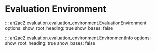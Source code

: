 # Evaluation Environment

::: ah2ac2.evaluation.evaluation_environment.EvaluationEnvironment
    options:
      show_root_heading: true
      show_bases: false

::: ah2ac2.evaluation.evaluation_environment.EnvironmentInfo
    options:
      show_root_heading: true
      show_bases: false

